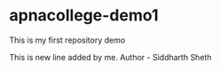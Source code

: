 # apnacollege-demo1
This is my first repository demo

This is new line added by me.
Author - Siddharth Sheth
